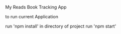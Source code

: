 My Reads Book Tracking App

to run current Application

run 'npm install' in directory of project
run 'npm start'

